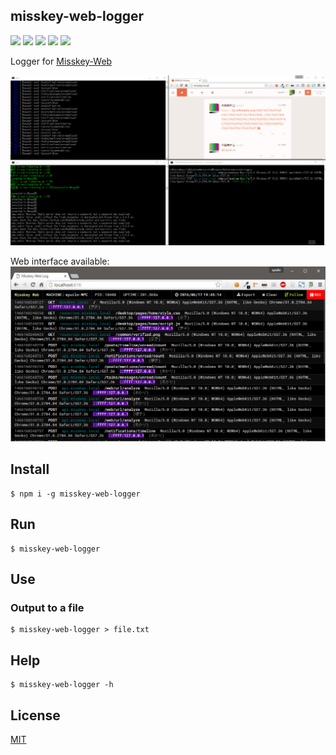misskey-web-logger
------------------

[![][npm-badge]][npm-link]
[![][travis-badge]][travis-link]
[![][david-badge]][david-link]
[![][david-dev-badge]][david-dev-link]
[![][mit-badge]][mit]

Logger for [Misskey-Web](https://github.com/MissKernel/Misskey-Web)

![](./resources/preview.gif)

Web interface available:
![](./resources/capture.png)

## Install
``` shell
$ npm i -g misskey-web-logger
```

## Run
``` shell
$ misskey-web-logger
```

## Use
### Output to a file
``` shell
$ misskey-web-logger > file.txt
```

## Help
``` shell
$ misskey-web-logger -h
```

## License
[MIT](LICENSE)

[npm-link]:        https://www.npmjs.com/package/misskey-web-logger
[npm-badge]:       https://img.shields.io/npm/v/misskey-web-logger.svg?style=flat-square
[mit]:             http://opensource.org/licenses/MIT
[mit-badge]:       https://img.shields.io/badge/license-MIT-444444.svg?style=flat-square
[travis-link]:     https://travis-ci.org/syuilo/misskey-web-logger
[travis-badge]:    http://img.shields.io/travis/syuilo/misskey-web-logger.svg?style=flat-square
[david-link]:      https://david-dm.org/syuilo/misskey-web-logger#info=dependencies&view=table
[david-badge]:     https://img.shields.io/david/syuilo/misskey-web-logger.svg?style=flat-square
[david-dev-link]:  https://david-dm.org/syuilo/misskey-web-logger#info=devDependencies&view=table
[david-dev-badge]: https://img.shields.io/david/dev/syuilo/misskey-web-logger.svg?style=flat-square
